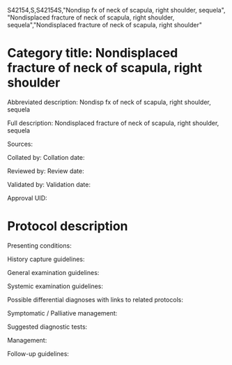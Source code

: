 S42154,S,S42154S,"Nondisp fx of neck of scapula, right shoulder, sequela", "Nondisplaced fracture of neck of scapula, right shoulder, sequela","Nondisplaced fracture of neck of scapula, right shoulder"
# Category title: Nondisplaced fracture of neck of scapula, right shoulder

Abbreviated description: Nondisp fx of neck of scapula, right shoulder, sequela

Full description: Nondisplaced fracture of neck of scapula, right shoulder, sequela

Sources:

Collated by:
Collation date:

Reviewed by:
Review date:

Validated by:
Validation date:

Approval UID:

# Protocol description

Presenting conditions:

History capture guidelines:

General examination guidelines:

Systemic examination guidelines:

Possible differential diagnoses with links to related protocols:

Symptomatic / Palliative management:

Suggested diagnostic tests:

Management:

Follow-up guidelines:
